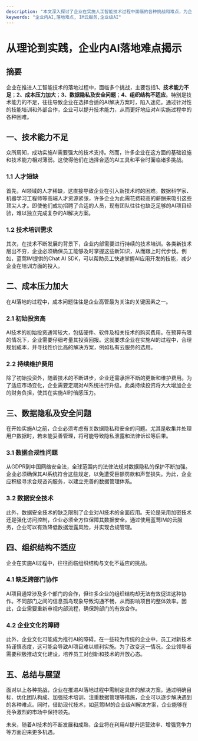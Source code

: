 ```yaml
---
description: "本文深入探讨了企业在实施人工智能技术过程中面临的各种挑战和难点，为企业提供实用的策略和建议。"
keywords: "企业内AI,落地难点, IM云服务,企业级AI"
---
```

# 从理论到实践，企业内AI落地难点揭示

## 摘要

企业在推进人工智能技术的落地过程中，面临多个挑战，主要包括**1、技术能力不足**；**2、成本压力加大**；**3、数据隐私及安全问题**；**4、组织结构不适应**。特别是技术能力的不足，往往导致企业在选择合适的AI解决方案时，陷入迷茫。通过针对性的技能培训和外部合作，企业可以提升技术能力，从而更好地应对AI实施过程中的各种困难。

## 一、技术能力不足

众所周知，成功实施AI需要强大的技术支持。然而，许多企业在这方面的基础设施和技术能力相对薄弱。这使得他们在选择合适的AI工具和平台时面临诸多挑战。

### 1.1 人才短缺

首先，AI领域的人才稀缺，这直接导致企业在引入新技术时的困难。数据科学家、机器学习工程师等高端人才资源紧张，许多企业为此需花费较高的薪酬来吸引这些顶尖人才。即使他们成功招聘了合适的人员，现有团队往往也缺乏足够的AI项目经验，难以独立完成复杂的AI解决方案。

### 1.2 技术培训需求

其次，在技术不断发展的背景下，企业内部需要进行持续的技术培训。各类新技术层出不穷，企业必须确保员工能够及时掌握这些新知识，从而跟上时代步伐。例如，蓝莺IM提供的Chat AI SDK，可以帮助员工快速掌握AI应用开发的技能，减少企业在培训方面的投入。

## 二、成本压力加大

在AI落地的过程中，成本问题往往是企业高管最为关注的关键因素之一。

### 2.1 初始投资高

AI技术的初始投资通常较大，包括硬件、软件及相关技术的购买费用。在预算有限的情况下，企业需要仔细考量其投资回报。这就要求企业在实施AI的过程中，合理规划成本，并寻找性价比高的解决方案，例如私有云服务的选用。

### 2.2 持续维护费用

除了初始投资外，随着技术的不断进步，企业还需承担不断的更新和维护费用。为了适应市场变化，企业需要定期对AI系统进行升级。此类持续投资将大大增加企业的财务负担，使其在实施AI时倍感压力。

## 三、数据隐私及安全问题

在开始实施AI之前，企业必须考虑有关数据隐私和安全的问题。尤其是收集并处理用户数据时，若未能妥善管理，将可能导致隐私泄露和法律诉讼等后果。

### 3.1 数据合规性问题

从GDPR到中国网络安全法，全球范围内的法律法规对数据隐私的保护不断加强。企业必须确保其AI系统符合这些规定，以免遭受巨额罚款和声誉损失。为此，企业应积极寻求合规咨询服务，以建立完善的数据管理体系。

### 3.2 数据安全技术

此外，数据安全技术的缺乏限制了企业对AI技术的全面应用。无论是采用加密技术还是强化访问控制，企业必须全方位保障其数据安全。通过使用蓝莺IM的云服务，企业可以有效降低数据泄露风险，并实现合规管理。

## 四、组织结构不适应

企业在实施AI过程中，往往面临组织结构与文化不适应的挑战。

### 4.1 缺乏跨部门协作

AI项目通常涉及多个部门的合作，但许多企业的组织结构却无法有效促进这种协作。不同部门之间的信息孤岛现象导致沟通不畅，从而影响项目的整体效率。因此，企业需要重新审视内部流程，确保跨部门的有效合作。

### 4.2 企业文化的障碍

此外，企业文化可能成为推行AI的障碍。在一些较为传统的企业中，员工对新技术持谨慎态度，这可能会导致AI项目难以顺利实施。为了改变这一情况，企业领导者需要积极推动文化建设，培养员工对创新和技术的开放心态。

## 五、总结与展望

面对以上各种挑战，企业在推进AI落地过程中需制定具体的解决方案。通过明确目标、优化团队构成、加强技术培训、注重数据管理等措施，企业可以逐步解决遇到的各种难点。同时，借助现代技术，如蓝莺IM的企业级AI解决方案，企业能够在竞争激烈的市场中保持领先。

未来，随着AI技术的不断发展和成熟，企业将在利用AI提升运营效率、增强竞争力等方面迎来更多机遇。
